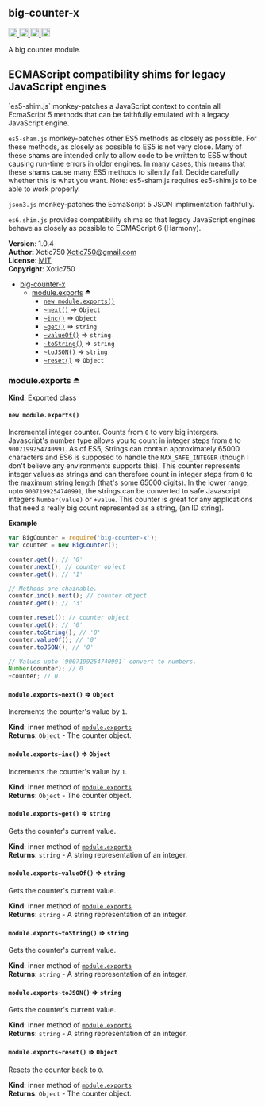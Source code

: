 <a name="module_big-counter-x"></a>
## big-counter-x
<a href="https://travis-ci.org/Xotic750/big-counter-x"
title="Travis status">
<img src="https://travis-ci.org/Xotic750/big-counter-x.svg?branch=master"
alt="Travis status" height="18">
</a>
<a href="https://david-dm.org/Xotic750/big-counter-x"
title="Dependency status">
<img src="https://david-dm.org/Xotic750/big-counter-x.svg"
alt="Dependency status" height="18"/>
</a>
<a href="https://david-dm.org/Xotic750/big-counter-x#info=devDependencies"
title="devDependency status">
<img src="https://david-dm.org/Xotic750/big-counter-x/dev-status.svg"
alt="devDependency status" height="18"/>
</a>
<a href="https://badge.fury.io/js/big-counter-x" title="npm version">
<img src="https://badge.fury.io/js/big-counter-x.svg"
alt="npm version" height="18">
</a>

A big counter module.

<h2>ECMAScript compatibility shims for legacy JavaScript engines</h2>
`es5-shim.js` monkey-patches a JavaScript context to contain all EcmaScript 5
methods that can be faithfully emulated with a legacy JavaScript engine.

`es5-sham.js` monkey-patches other ES5 methods as closely as possible.
For these methods, as closely as possible to ES5 is not very close.
Many of these shams are intended only to allow code to be written to ES5
without causing run-time errors in older engines. In many cases,
this means that these shams cause many ES5 methods to silently fail.
Decide carefully whether this is what you want. Note: es5-sham.js requires
es5-shim.js to be able to work properly.

`json3.js` monkey-patches the EcmaScript 5 JSON implimentation faithfully.

`es6.shim.js` provides compatibility shims so that legacy JavaScript engines
behave as closely as possible to ECMAScript 6 (Harmony).

**Version**: 1.0.4  
**Author:** Xotic750 <Xotic750@gmail.com>  
**License**: [MIT](&lt;https://opensource.org/licenses/MIT&gt;)  
**Copyright**: Xotic750  

* [big-counter-x](#module_big-counter-x)
    * [module.exports](#exp_module_big-counter-x--module.exports) ⏏
        * [`new module.exports()`](#new_module_big-counter-x--module.exports_new)
        * [`~next()`](#module_big-counter-x--module.exports..next) ⇒ <code>Object</code>
        * [`~inc()`](#module_big-counter-x--module.exports..inc) ⇒ <code>Object</code>
        * [`~get()`](#module_big-counter-x--module.exports..get) ⇒ <code>string</code>
        * [`~valueOf()`](#module_big-counter-x--module.exports..valueOf) ⇒ <code>string</code>
        * [`~toString()`](#module_big-counter-x--module.exports..toString) ⇒ <code>string</code>
        * [`~toJSON()`](#module_big-counter-x--module.exports..toJSON) ⇒ <code>string</code>
        * [`~reset()`](#module_big-counter-x--module.exports..reset) ⇒ <code>Object</code>

<a name="exp_module_big-counter-x--module.exports"></a>
### module.exports ⏏
**Kind**: Exported class  
<a name="new_module_big-counter-x--module.exports_new"></a>
#### `new module.exports()`
Incremental integer counter. Counts from `0` to very big intergers.
Javascript's number type allows you to count in integer steps
from `0` to `9007199254740991`. As of ES5, Strings can contain
approximately 65000 characters and ES6 is supposed to handle
the `MAX_SAFE_INTEGER` (though I don't believe any environments supports
this). This counter represents integer values as strings and can therefore
count in integer steps from `0` to the maximum string length (that's some
65000 digits). In the lower range, upto `9007199254740991`, the strings can
be converted to safe Javascript integers `Number(value)` or `+value`. This
counter is great for any applications that need a really big count
represented as a string, (an ID string).

**Example**  
```js
var BigCounter = require('big-counter-x');
var counter = new BigCounter();

counter.get(); // '0'
counter.next(); // counter object
counter.get(); // '1'

// Methods are chainable.
counter.inc().next(); // counter object
counter.get(); // '3'

counter.reset(); // counter object
counter.get(); // '0'
counter.toString(); // '0'
counter.valueOf(); // '0'
counter.toJSON(); // '0'

// Values upto `9007199254740991` convert to numbers.
Number(counter); // 0
+counter; // 0
```
<a name="module_big-counter-x--module.exports..next"></a>
#### `module.exports~next()` ⇒ <code>Object</code>
Increments the counter's value by `1`.

**Kind**: inner method of <code>[module.exports](#exp_module_big-counter-x--module.exports)</code>  
**Returns**: <code>Object</code> - The counter object.  
<a name="module_big-counter-x--module.exports..inc"></a>
#### `module.exports~inc()` ⇒ <code>Object</code>
Increments the counter's value by `1`.

**Kind**: inner method of <code>[module.exports](#exp_module_big-counter-x--module.exports)</code>  
**Returns**: <code>Object</code> - The counter object.  
<a name="module_big-counter-x--module.exports..get"></a>
#### `module.exports~get()` ⇒ <code>string</code>
Gets the counter's current value.

**Kind**: inner method of <code>[module.exports](#exp_module_big-counter-x--module.exports)</code>  
**Returns**: <code>string</code> - A string representation of an integer.  
<a name="module_big-counter-x--module.exports..valueOf"></a>
#### `module.exports~valueOf()` ⇒ <code>string</code>
Gets the counter's current value.

**Kind**: inner method of <code>[module.exports](#exp_module_big-counter-x--module.exports)</code>  
**Returns**: <code>string</code> - A string representation of an integer.  
<a name="module_big-counter-x--module.exports..toString"></a>
#### `module.exports~toString()` ⇒ <code>string</code>
Gets the counter's current value.

**Kind**: inner method of <code>[module.exports](#exp_module_big-counter-x--module.exports)</code>  
**Returns**: <code>string</code> - A string representation of an integer.  
<a name="module_big-counter-x--module.exports..toJSON"></a>
#### `module.exports~toJSON()` ⇒ <code>string</code>
Gets the counter's current value.

**Kind**: inner method of <code>[module.exports](#exp_module_big-counter-x--module.exports)</code>  
**Returns**: <code>string</code> - A string representation of an integer.  
<a name="module_big-counter-x--module.exports..reset"></a>
#### `module.exports~reset()` ⇒ <code>Object</code>
Resets the counter back to `0`.

**Kind**: inner method of <code>[module.exports](#exp_module_big-counter-x--module.exports)</code>  
**Returns**: <code>Object</code> - The counter object.  
